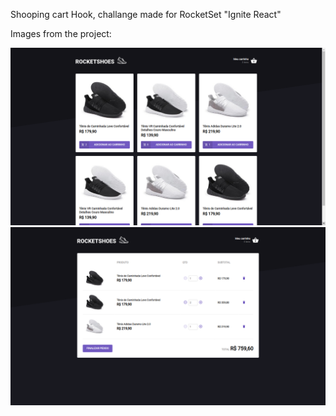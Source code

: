 Shooping cart Hook, challange made for RocketSet "Ignite React" 

Images from the project:
<p align="center"> 
<img src="images/home.png" alt="home image" width="700px"/>
<img src="images/cart.png" alt="cart image" width="700px"/>
</p>
